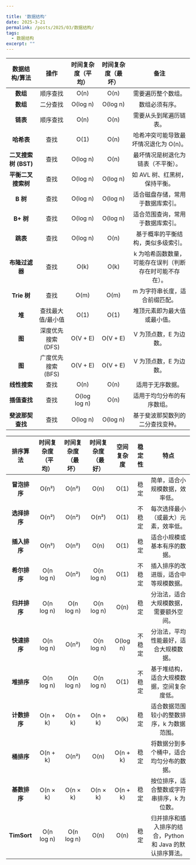 ```yaml
---

title: '数据结构'
date: 2025-3-21
permalink: /posts/2025/03/数据结构/
tags:
  - 数据结构
excerpt: "" 
---
```


|    数据结构/算法     |        操作        | 时间复杂度（平均） | 时间复杂度（最坏） |                           备注                           |
| :------------------: | :----------------: | :----------------: | :----------------: | :------------------------------------------------------: |
|       **数组**       |      顺序查找      |        O(n)        |        O(n)        |                    需要遍历整个数组。                    |
|       **数组**       |      二分查找      |      O(log n)      |      O(log n)      |                      数组必须有序。                      |
|       **链表**       |      顺序查找      |        O(n)        |        O(n)        |                  需要从头到尾遍历链表。                  |
|      **哈希表**      |        查找        |        O(1)        |        O(n)        |          哈希冲突可能导致最坏情况退化为 O(n)。           |
| **二叉搜索树 (BST)** |        查找        |      O(log n)      |        O(n)        |            最坏情况是树退化为链表（不平衡）。            |
|  **平衡二叉搜索树**  |        查找        |      O(log n)      |      O(log n)      |              如 AVL 树、红黑树，保持平衡。               |
|       **B 树**       |        查找        |      O(log n)      |      O(log n)      |             适合磁盘存储，常用于数据库索引。             |
|      **B+ 树**       |        查找        |      O(log n)      |      O(log n)      |             适合范围查询，常用于数据库索引。             |
|       **跳表**       |        查找        |      O(log n)      |        O(n)        |            基于概率的平衡结构，类似多级索引。            |
|    **布隆过滤器**    |        查找        |        O(k)        |        O(k)        | k 为哈希函数数量，可能存在误判（判断存在时可能不存在）。 |
|     **Trie 树**      |        查找        |        O(m)        |        O(m)        |              m 为字符串长度，适合前缀匹配。              |
|        **堆**        | 查找最大值/最小值  |        O(1)        |        O(1)        |               堆顶元素即为最大值或最小值。               |
|        **图**        | 深度优先搜索 (DFS) |      O(V + E)      |      O(V + E)      |                  V 为顶点数，E 为边数。                  |
|        **图**        | 广度优先搜索 (BFS) |      O(V + E)      |      O(V + E)      |                  V 为顶点数，E 为边数。                  |
|     **线性搜索**     |        查找        |        O(n)        |        O(n)        |                     适用于无序数据。                     |
|     **插值查找**     |        查找        |    O(log log n)    |        O(n)        |                适用于均匀分布的有序数组。                |
|   **斐波那契查找**   |        查找        |      O(log n)      |      O(log n)      |             基于斐波那契数列的二分查找变种。             |

|   排序算法   | 时间复杂度（平均） | 时间复杂度（最坏） | 时间复杂度（最好） | 空间复杂度 | 稳定性 |                           特点                            |
| :----------: | :----------------: | :----------------: | :----------------: | :--------: | :----: | :-------------------------------------------------------: |
| **冒泡排序** |       O(n²)        |       O(n²)        |        O(n)        |    O(1)    |  稳定  |              简单，适合小规模数据，效率低。               |
| **选择排序** |       O(n²)        |       O(n²)        |       O(n²)        |    O(1)    | 不稳定 |           每次选择最小（或最大）元素，效率低。            |
| **插入排序** |       O(n²)        |       O(n²)        |        O(n)        |    O(1)    |  稳定  |               适合小规模或基本有序的数据。                |
| **希尔排序** |     O(n log n)     |       O(n²)        |     O(n log n)     |    O(1)    | 不稳定 |           插入排序的改进版，适合中等规模数据。            |
| **归并排序** |     O(n log n)     |     O(n log n)     |     O(n log n)     |    O(n)    |  稳定  |          分治法，适合大规模数据，需要额外空间。           |
| **快速排序** |     O(n log n)     |       O(n²)        |     O(n log n)     |  O(log n)  | 不稳定 |          分治法，平均性能最好，适合大规模数据。           |
|  **堆排序**  |     O(n log n)     |     O(n log n)     |     O(n log n)     |    O(1)    | 不稳定 |        基于堆结构，适合大规模数据，空间复杂度低。         |
| **计数排序** |      O(n + k)      |      O(n + k)      |      O(n + k)      |    O(k)    |  稳定  |        适合数据范围较小的整数排序，k 为数据范围。         |
|  **桶排序**  |      O(n + k)      |       O(n²)        |        O(n)        |  O(n + k)  |  稳定  |         将数据分到多个桶中，适合均匀分布的数据。          |
| **基数排序** |      O(n × k)      |      O(n × k)      |      O(n × k)      |  O(n + k)  |  稳定  |        按位排序，适合整数或字符串排序，k 为位数。         |
| **TimSort**  |     O(n log n)     |     O(n log n)     |        O(n)        |    O(n)    |  稳定  | 归并排序和插入排序的结合，Python 和 Java 的默认排序算法。 |
